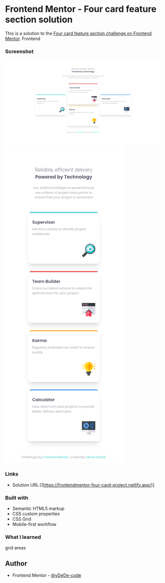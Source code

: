 # Frontend Mentor - Four card feature section solution

This is a solution to the [Four card feature section challenge on Frontend Mentor](https://www.frontendmentor.io/challenges/four-card-feature-section-weK1eFYK). Frontend 

### Screenshot

![](screenshots/screenshot-desktop.png)
![](screenshots/screenshot-mobile.png)



### Links

- Solution URL:[(https://frontendmentor-four-card-project.netlify.app/)]

### Built with

- Semantic HTML5 markup
- CSS custom properties
- CSS Grid
- Mobile-first workflow


### What I learned
grid areas


## Author

- Frontend Mentor - [@yDeDe-code](https://www.frontendmentor.io/profile/DeDe-code)

